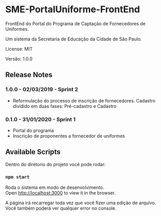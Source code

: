 # SME-PortalUniforme-FrontEnd

FrontEnd do Portal do Programa de Captação de Fornecedores de Uniformes. 

Um sistema da Secretaria de Educação da Cidade de São Paulo.

License: MIT

Versão: 1.0.0

## Release Notes ##

### 1.0.0 - 02/03/2019 - Sprint 2
* Reformulação do processo de inscrição de fornecedores. Cadastro dividido em duas fases: Pré-cadastro e Cadastro

### 0.1.0 - 31/01/2020 - Sprint 1
* Portal do programa 
* Inscrição de proponentes a fornecedor de uniformes



## Available Scripts

Dentro do diretorio do projeto você pode rodar:

### `npm start`

Roda o sistema em modo de desenvolvimento.<br>
Open [http://localhost:3000](http://localhost:3000) to view it in the browser.

A página irá recarregar toda vez que você fizer uma edição de arquivo.<br>
Você também poderá ver qualquer error no console.

